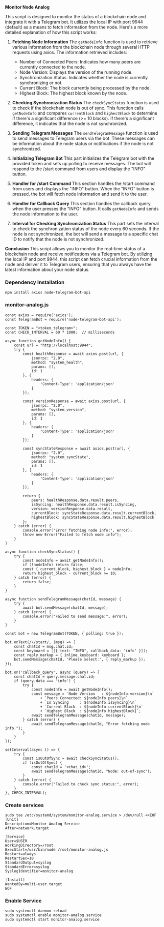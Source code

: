 **Monitor Node Analog**

This script is designed to monitor the status of a blockchain node and integrate it with a Telegram bot. It utilizes the local IP with port 9944 (default) as a means to fetch information from the node. Here's a more detailed explanation of how this script works:

1. **Fetching Node Information**
The `getNodeInfo` function is used to retrieve various information from the blockchain node through several HTTP requests using axios. The information retrieved includes:
   - Number of Connected Peers: Indicates how many peers are currently connected to the node.
   - Node Version: Displays the version of the running node.
   - Synchronization Status: Indicates whether the node is currently synchronizing or not.
   - Current Block: The block currently being processed by the node.
   - Highest Block: The highest block known by the node.

2. **Checking Synchronization Status**
The `checkSyncStatus` function is used to check if the blockchain node is out of sync. This function calls `getNodeInfo` and compares `currentBlock` and `highestBlock` to determine if there's a significant difference (>= 10 blocks). If there's a significant difference, it indicates that the node is not synchronized.

3. **Sending Telegram Messages**
The `sendTelegramMessage` function is used to send messages to Telegram users via the bot. These messages can be information about the node status or notifications if the node is not synchronized.

4. **Initializing Telegram Bot**
This part initializes the Telegram bot with the provided token and sets up polling to receive messages. The bot will respond to the /start command from users and display the "INFO" button.

5. **Handler for /start Command**
This section handles the /start command from users and displays the "INFO" button. When the "INFO" button is pressed, the bot will fetch node information and send it to the user.

6. **Handler for Callback Query**
This section handles the callback query when the user presses the "INFO" button. It calls `getNodeInfo` and sends the node information to the user.

7. **Interval for Checking Synchronization Status**
This part sets the interval to check the synchronization status of the node every 60 seconds. If the node is not synchronized, the bot will send a message to a specific chat ID to notify that the node is not synchronized.

**Conclusion**
This script allows you to monitor the real-time status of a blockchain node and receive notifications via a Telegram bot. By utilizing the local IP and port 9944, this script can fetch crucial information from the node and deliver it to Telegram users, ensuring that you always have the latest information about your node status.

###  Dependency Installation
```
npm install axios node-telegram-bot-api
```
### monitor-analog.js
```
const axios = require('axios');
const TelegramBot = require('node-telegram-bot-api');

const TOKEN = "<token_telegram>";
const CHECK_INTERVAL = 60 * 1000;  // milliseconds

async function getNodeInfo() {
    const url = "http://localhost:9944";
    try {
        const healthResponse = await axios.post(url, {
            jsonrpc: "2.0",
            method: "system_health",
            params: [],
            id: 1
        }, {
            headers: {
                'Content-Type': 'application/json'
            }
        });

        const versionResponse = await axios.post(url, {
            jsonrpc: "2.0",
            method: "system_version",
            params: [],
            id: 1
        }, {
            headers: {
                'Content-Type': 'application/json'
            }
        });

        const syncStateResponse = await axios.post(url, {
            jsonrpc: "2.0",
            method: "system_syncState",
            params: [],
            id: 1
        }, {
            headers: {
                'Content-Type': 'application/json'
            }
        });

        return {
            peers: healthResponse.data.result.peers,
            isSyncing: healthResponse.data.result.isSyncing,
            version: versionResponse.data.result,
            currentBlock: syncStateResponse.data.result.currentBlock,
            highestBlock: syncStateResponse.data.result.highestBlock
        };
    } catch (error) {
        console.error("Error fetching node info:", error);
        throw new Error("Failed to fetch node info");
    }
}

async function checkSyncStatus() {
    try {
        const nodeInfo = await getNodeInfo();
        if (!nodeInfo) return false;
        const { current_block, highest_block } = nodeInfo; 
        return highest_block - current_block >= 10;
    } catch (error) {
        return false;
    }
}

async function sendTelegramMessage(chatId, message) {
    try {
        await bot.sendMessage(chatId, message);
    } catch (error) {
        console.error("Failed to send message:", error);
    }
}

const bot = new TelegramBot(TOKEN, { polling: true });

bot.onText(/\/start/, (msg) => {
    const chatId = msg.chat.id;
    const keyboard = [[{ text: "INFO", callback_data: 'info' }]];
    const reply_markup = { inline_keyboard: keyboard };
    bot.sendMessage(chatId, 'Please select:', { reply_markup });
});

bot.on('callback_query', async (query) => {
    const chatId = query.message.chat.id;
    if (query.data === 'info') {
        try {
            const nodeInfo = await getNodeInfo();
            const message = `Node Version   : ${nodeInfo.version}\n`
                + `Peers Connected: ${nodeInfo.peers}\n`
                + `Is Syncing     : ${nodeInfo.isSyncing}\n`
                + `Current Block  : ${nodeInfo.currentBlock}\n`
                + `Highest Block  : ${nodeInfo.highestBlock}`;
            await sendTelegramMessage(chatId, message);
        } catch (error) {
            await sendTelegramMessage(chatId, "Error fetching node info.");
        }
    }
});

setInterval(async () => {
    try {
        const isOutOfSync = await checkSyncStatus();
        if (isOutOfSync) {
            const chatId = '<chat_id>';
            await sendTelegramMessage(chatId, "Node: out-of-sync");
        }
    } catch (error) {
        console.error("Failed to check sync status:", error);
    }
}, CHECK_INTERVAL);

```

### Create services
```
sudo tee /etc/systemd/system/monitor-analog.service > /dev/null <<EOF
[Unit]
Description=Monitor Analog Service
After=network.target

[Service]
User=$USER
WorkingDirectory=/root
ExecStart=/usr/bin/node /root/monitor-analog.js
Restart=always
RestartSec=10
StandardOutput=syslog
StandardError=syslog
SyslogIdentifier=monitor-analog

[Install]
WantedBy=multi-user.target
EOF
```

###  Enable Service
```
sudo systemctl daemon-reload
sudo systemctl enable monitor-analog.service
sudo systemctl start monitor-analog.service
```